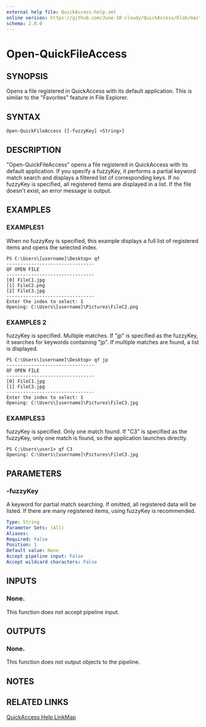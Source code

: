 ```yaml
---
external help file: QuickAccess-help.xml
online version: https://github.com/June-10-cloudy/QuickAccess/blob/master/help/en-US/QuickAccess-help.xml
schema: 2.0.0
---
```

# Open-QuickFileAccess
## SYNOPSIS
Opens a file registered in QuickAccess with its default application. This is similar to the "Favorites" feature in File Explorer.
## SYNTAX
```
Open-QuickFileAccess [[-fuzzyKey] <String>]
```
## DESCRIPTION
"Open-QuickFileAccess" opens a file registered in QuickAccess with its default application.
If you specify a fuzzyKey, it performs a partial keyword match search and displays a filtered list of corresponding keys.
If no fuzzyKey is specified, all registered items are displayed in a list.
If the file doesn't exist, an error message is output.
## EXAMPLES
### EXAMPLES1
When no fuzzyKey is specified, this example displays a full list of registered items and opens the selected index.
```
PS C:\Users\[username]\Desktop> qf
--------------------------------
QF OPEN FILE
--------------------------------
[0] FileC1.jpg
[1] FileC2.png
[2] FileC3.jpg
--------------------------------
Enter the index to select: 1
Opening: C:\Users\[username]\Pictures\FileC2.png
```
### EXAMPLES 2
fuzzyKey is specified. Multiple matches.
If "jp" is specified as the fuzzyKey, it searches for keywords containing "jp".
If multiple matches are found, a list is displayed.
```
PS C:\Users\[username]\Desktop> qf jp
--------------------------------
QF OPEN FILE
--------------------------------
[0] FileC1.jpg
[1] FileC3.jpg
--------------------------------
Enter the index to select: 1
Opening: C:\Users\[username]\Pictures\FileC3.jpg
```
### EXAMPLES3
fuzzyKey is specified. Only one match found.
If "C3" is specified as the fuzzyKey, only one match is found, so the application launches directly.
```
PS C:\Users\user1> qf C3
Opening: C:\Users\[username]\Pictures\FileC3.jpg
```
## PARAMETERS
### -fuzzyKey
A keyword for partial match searching.
If omitted, all registered data will be listed.
If there are many registered items, using fuzzyKey is recommended.
```yaml
Type: String
Parameter Sets: (All)
Aliases:
Required: False
Position: 1
Default value: None
Accept pipeline input: False
Accept wildcard characters: False
```
## INPUTS
### None. 
This function does not accept pipeline input.
## OUTPUTS
### None. 
This function does not output objects to the pipeline.
## NOTES
## RELATED LINKS
[QuickAccess Help LinkMap](https://github.com/June-10-cloudy/QuickAccess/blob/master/README.md)

